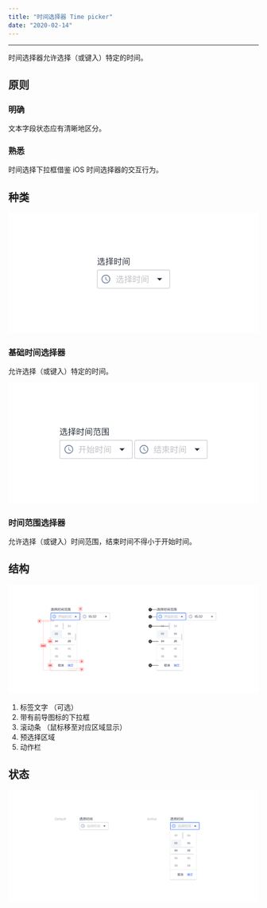 ```yaml
---
title: "时间选择器 Time picker"
date: "2020-02-14"
---
```


---

时间选择器允许选择（或键入）特定的时间。

## 原则

### 明确

文本字段状态应有清晰地区分。

### 熟悉

时间选择下拉框借鉴 iOS 时间选择器的交互行为。

## 种类

![time-picker-1](./time-picker-1.jpg)

### 基础时间选择器

允许选择（或键入）特定的时间。

![time-picker-2](./time-picker-2.jpg)

### 时间范围选择器

允许选择（或键入）时间范围，结束时间不得小于开始时间。

## 结构 

![time-picker-3](./time-picker-3.jpg)

1. 标签文字 （可选）
2. 带有前导图标的下拉框
3. 滚动条 （鼠标移至对应区域显示）
4. 预选择区域
5. 动作栏

## 状态

![time-picker-4](./time-picker-4.jpg)

